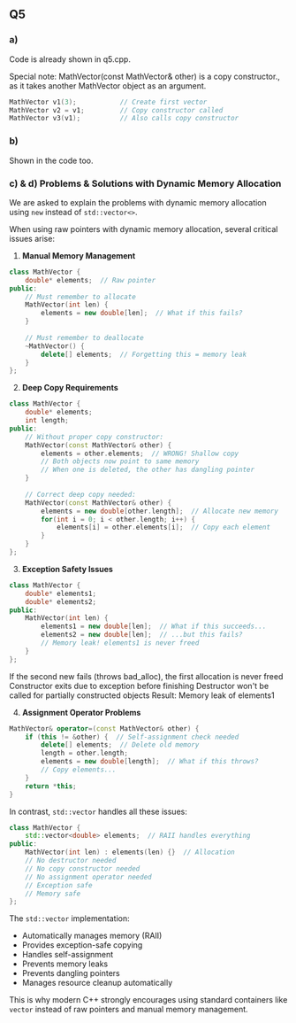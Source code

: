 ## Q5

### a)

Code is already shown in q5.cpp. 

Special note: MathVector(const MathVector& other) is a copy constructor., as it takes another MathVector object as an argument. 

```cpp
MathVector v1(3);           // Create first vector
MathVector v2 = v1;         // Copy constructor called
MathVector v3(v1);          // Also calls copy constructor
```

### b)

Shown in the code too.


### c) & d) Problems & Solutions with Dynamic Memory Allocation

We are asked to explain the problems with dynamic memory allocation using `new` instead of `std::vector<>`.

When using raw pointers with dynamic memory allocation, several critical issues arise:

1. **Manual Memory Management**
```cpp
class MathVector {
    double* elements;  // Raw pointer
public:
    // Must remember to allocate
    MathVector(int len) {
        elements = new double[len];  // What if this fails?
    }
    
    // Must remember to deallocate
    ~MathVector() {
        delete[] elements;  // Forgetting this = memory leak
    }
};
```

2. **Deep Copy Requirements**
```cpp
class MathVector {
    double* elements;
    int length;
public:
    // Without proper copy constructor:
    MathVector(const MathVector& other) {
        elements = other.elements;  // WRONG! Shallow copy
        // Both objects now point to same memory
        // When one is deleted, the other has dangling pointer
    }
    
    // Correct deep copy needed:
    MathVector(const MathVector& other) {
        elements = new double[other.length];  // Allocate new memory
        for(int i = 0; i < other.length; i++) {
            elements[i] = other.elements[i];  // Copy each element
        }
    }
};
```

3. **Exception Safety Issues**
```cpp
class MathVector {
    double* elements1;
    double* elements2;
public:
    MathVector(int len) {
        elements1 = new double[len];  // What if this succeeds...
        elements2 = new double[len];  // ...but this fails?
        // Memory leak! elements1 is never freed
    }
};
```

If the second new fails (throws bad_alloc), the first allocation is never freed
Constructor exits due to exception before finishing
Destructor won't be called for partially constructed objects
Result: Memory leak of elements1

4. **Assignment Operator Problems**
```cpp
MathVector& operator=(const MathVector& other) {
    if (this != &other) {  // Self-assignment check needed
        delete[] elements;  // Delete old memory
        length = other.length;
        elements = new double[length];  // What if this throws?
        // Copy elements...
    }
    return *this;
}
```

In contrast, `std::vector` handles all these issues:
```cpp
class MathVector {
    std::vector<double> elements;  // RAII handles everything
public:
    MathVector(int len) : elements(len) {}  // Allocation
    // No destructor needed
    // No copy constructor needed
    // No assignment operator needed
    // Exception safe
    // Memory safe
};
```

The `std::vector` implementation:
- Automatically manages memory (RAII)
- Provides exception-safe copying
- Handles self-assignment
- Prevents memory leaks
- Prevents dangling pointers
- Manages resource cleanup automatically

This is why modern C++ strongly encourages using standard containers like `vector` instead of raw pointers and manual memory management.
